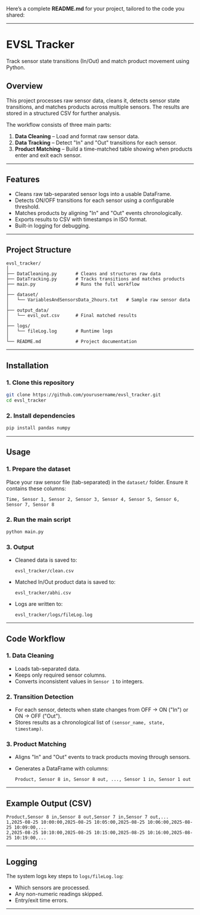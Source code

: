 Here’s a complete **README.md** for your project, tailored to the code you shared:

---

# EVSL Tracker

Track sensor state transitions (In/Out) and match product movement using Python.

## **Overview**

This project processes raw sensor data, cleans it, detects sensor state transitions, and matches products across multiple sensors. The results are stored in a structured CSV for further analysis.

The workflow consists of three main parts:

1. **Data Cleaning** – Load and format raw sensor data.
2. **Data Tracking** – Detect "In" and "Out" transitions for each sensor.
3. **Product Matching** – Build a time-matched table showing when products enter and exit each sensor.

---

## **Features**

* Cleans raw tab-separated sensor logs into a usable DataFrame.
* Detects ON/OFF transitions for each sensor using a configurable threshold.
* Matches products by aligning "In" and "Out" events chronologically.
* Exports results to CSV with timestamps in ISO format.
* Built-in logging for debugging.

---

## **Project Structure**

```
evsl_tracker/
│
├── DataCleaning.py       # Cleans and structures raw data
├── DataTracking.py       # Tracks transitions and matches products
├── main.py               # Runs the full workflow
│
├── dataset/
│   └── VariablesAndSensorsData_2hours.txt   # Sample raw sensor data
│
├── output_data/
│   └── evsl_out.csv      # Final matched results
│
├── logs/
│   └── fileLog.log       # Runtime logs
│
└── README.md             # Project documentation
```

---

## **Installation**

### **1. Clone this repository**

```bash
git clone https://github.com/yourusername/evsl_tracker.git
cd evsl_tracker
```

### **2. Install dependencies**

```bash
pip install pandas numpy
```

---

## **Usage**

### **1. Prepare the dataset**

Place your raw sensor file (tab-separated) in the `dataset/` folder. Ensure it contains these columns:

```
Time, Sensor 1, Sensor 2, Sensor 3, Sensor 4, Sensor 5, Sensor 6, Sensor 7, Sensor 8
```

### **2. Run the main script**

```bash
python main.py
```

### **3. Output**

* Cleaned data is saved to:

  ```
  evsl_tracker/clean.csv
  ```
* Matched In/Out product data is saved to:

  ```
  evsl_tracker/abhi.csv
  ```
* Logs are written to:

  ```
  evsl_tracker/logs/fileLog.log
  ```

---

## **Code Workflow**

### **1. Data Cleaning**

* Loads tab-separated data.
* Keeps only required sensor columns.
* Converts inconsistent values in `Sensor 1` to integers.

### **2. Transition Detection**

* For each sensor, detects when state changes from OFF → ON ("In") or ON → OFF ("Out").
* Stores results as a chronological list of `(sensor_name, state, timestamp)`.

### **3. Product Matching**

* Aligns "In" and "Out" events to track products moving through sensors.
* Generates a DataFrame with columns:

  ```
  Product, Sensor 8 in, Sensor 8 out, ..., Sensor 1 in, Sensor 1 out
  ```

---

## **Example Output (CSV)**

```csv
Product,Sensor 8 in,Sensor 8 out,Sensor 7 in,Sensor 7 out,...
1,2025-08-25 10:00:00,2025-08-25 10:05:00,2025-08-25 10:06:00,2025-08-25 10:09:00,...
2,2025-08-25 10:10:00,2025-08-25 10:15:00,2025-08-25 10:16:00,2025-08-25 10:19:00,...
```

---

## **Logging**

The system logs key steps to `logs/fileLog.log`:

* Which sensors are processed.
* Any non-numeric readings skipped.
* Entry/exit time errors.



---


